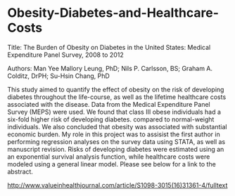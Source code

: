 # Obesity-Diabetes-and-Healthcare-Costs
Title: The Burden of Obesity on Diabetes in the United States: Medical Expenditure Panel Survey, 2008 to 2012

Authors: Man Yee Mallory Leung, PhD; Nils P. Carlsson, BS; Graham A. Colditz, DrPH; Su-Hsin Chang, PhD

This study aimed to quantify the effect of obesity on the risk of developing diabetes throughout the life-course, as well as the lifetime healthcare costs associated with the disease. Data from the Medical Expenditure Panel Survey (MEPS) were used. We found that class III obese individuals had a six-fold higher risk of developing diabetes. compared to normal-weight individuals. We also concluded that obesity was associated with substantial economic burden. My role in this project was to assisist the first author in performing regression analyses on the survey data using STATA, as well as manuscript revision. Risks of developing diabetes were estimated using an an exponential survival analysis function, while healthcare costs were modeled using a general linear model. Please see below for a link to the abstract. 

http://www.valueinhealthjournal.com/article/S1098-3015(16)31361-4/fulltext
